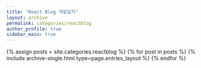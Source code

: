 ```yaml
---
title: "React Blog 개발일지"
layout: archive
permalink: categories/reactblog
author_profile: true
sidebar_main: true
---
```


{% assign posts = site.categories.reactblog %}
{% for post in posts %} {% include archive-single.html type=page.entries_layout %} {% endfor %}
